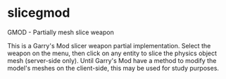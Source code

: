 # slicegmod
GMOD - Partially mesh slice weapon

This is a Garry's Mod slicer weapon partial implementation. Select the weapon on the menu, then click on any entity to slice the physics object mesh (server-side only). Until Garry's Mod have a method to modify the model's meshes on the client-side, this may be used for study purposes.
